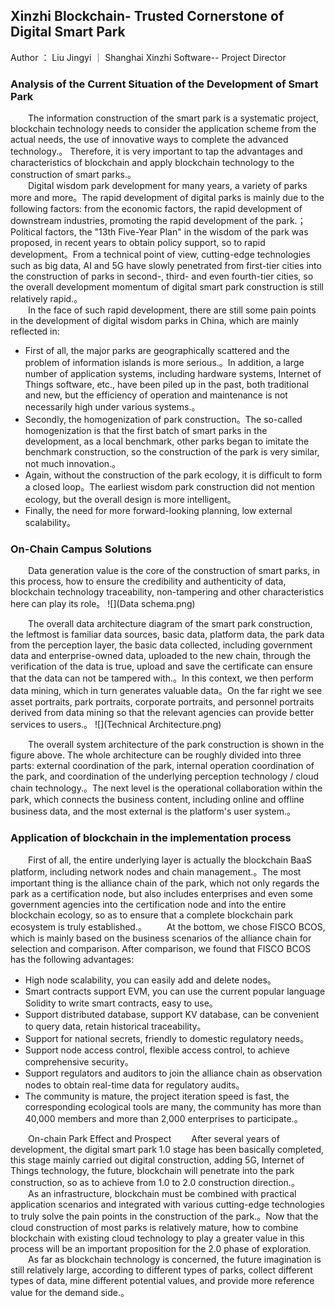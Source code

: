 ## Xinzhi Blockchain- Trusted Cornerstone of Digital Smart Park
Author ： Liu Jingyi ｜ Shanghai Xinzhi Software-- Project Director

### Analysis of the Current Situation of the Development of Smart Park
&emsp;&emsp;The information construction of the smart park is a systematic project, blockchain technology needs to consider the application scheme from the actual needs, the use of innovative ways to complete the advanced technology.。
Therefore, it is very important to tap the advantages and characteristics of blockchain and apply blockchain technology to the construction of smart parks.。  
&emsp;&emsp;Digital wisdom park development for many years, a variety of parks more and more。The rapid development of digital parks is mainly due to the following factors: from the economic factors, the rapid development of downstream industries, promoting the rapid development of the park.；Political factors, the "13th Five-Year Plan" in the wisdom of the park was proposed, in recent years to obtain policy support, so to rapid development。From a technical point of view, cutting-edge technologies such as big data, AI and 5G have slowly penetrated from first-tier cities into the construction of parks in second-, third- and even fourth-tier cities, so the overall development momentum of digital smart park construction is still relatively rapid.。  
&emsp;&emsp;In the face of such rapid development, there are still some pain points in the development of digital wisdom parks in China, which are mainly reflected in:
- First of all, the major parks are geographically scattered and the problem of information islands is more serious.。In addition, a large number of application systems, including hardware systems, Internet of Things software, etc., have been piled up in the past, both traditional and new, but the efficiency of operation and maintenance is not necessarily high under various systems.。
- Secondly, the homogenization of park construction。The so-called homogenization is that the first batch of smart parks in the development, as a local benchmark, other parks began to imitate the benchmark construction, so the construction of the park is very similar, not much innovation.。
- Again, without the construction of the park ecology, it is difficult to form a closed loop。The earliest wisdom park construction did not mention ecology, but the overall design is more intelligent。
- Finally, the need for more forward-looking planning, low external scalability。

### On-Chain Campus Solutions
&emsp;&emsp;Data generation value is the core of the construction of smart parks, in this process, how to ensure the credibility and authenticity of data, blockchain technology traceability, non-tampering and other characteristics here can play its role。
![](Data schema.png)

&emsp;&emsp;The overall data architecture diagram of the smart park construction, the leftmost is familiar data sources, basic data, platform data, the park data from the perception layer, the basic data collected, including government data and enterprise-owned data, uploaded to the new chain, through the verification of the data is true, upload and save the certificate can ensure that the data can not be tampered with.。In this context, we then perform data mining, which in turn generates valuable data。On the far right we see asset portraits, park portraits, corporate portraits, and personnel portraits derived from data mining so that the relevant agencies can provide better services to users.。
![](Technical Architecture.png)

&emsp;&emsp;The overall system architecture of the park construction is shown in the figure above. The whole architecture can be roughly divided into three parts: external coordination of the park, internal operation coordination of the park, and coordination of the underlying perception technology / cloud chain technology.。The next level is the operational collaboration within the park, which connects the business content, including online and offline business data, and the most external is the platform's user system.。

### Application of blockchain in the implementation process
&emsp;&emsp;First of all, the entire underlying layer is actually the blockchain BaaS platform, including network nodes and chain management.。The most important thing is the alliance chain of the park, which not only regards the park as a certification node, but also includes enterprises and even some government agencies into the certification node and into the entire blockchain ecology, so as to ensure that a complete blockchain park ecosystem is truly established.。
&emsp;&emsp;At the bottom, we chose FISCO BCOS, which is mainly based on the business scenarios of the alliance chain for selection and comparison. After comparison, we found that FISCO BCOS has the following advantages:
- High node scalability, you can easily add and delete nodes。
- Smart contracts support EVM, you can use the current popular language Solidity to write smart contracts, easy to use。
- Support distributed database, support KV database, can be convenient to query data, retain historical traceability。
- Support for national secrets, friendly to domestic regulatory needs。
- Support node access control, flexible access control, to achieve comprehensive security。
- Support regulators and auditors to join the alliance chain as observation nodes to obtain real-time data for regulatory audits。
- The community is mature, the project iteration speed is fast, the corresponding ecological tools are many, the community has more than 40,000 members and more than 2,000 enterprises to participate.。

&emsp;&emsp;On-chain Park Effect and Prospect
&emsp;&emsp;After several years of development, the digital smart park 1.0 stage has been basically completed, this stage mainly carried out digital construction, adding 5G, Internet of Things technology, the future, blockchain will penetrate into the park construction, so as to achieve from 1.0 to 2.0 construction direction.。  
&emsp;&emsp;As an infrastructure, blockchain must be combined with practical application scenarios and integrated with various cutting-edge technologies to truly solve the pain points in the construction of the park.。Now that the cloud construction of most parks is relatively mature, how to combine blockchain with existing cloud technology to play a greater value in this process will be an important proposition for the 2.0 phase of exploration.
&emsp;&emsp;As far as blockchain technology is concerned, the future imagination is still relatively large, according to different types of parks, collect different types of data, mine different potential values, and provide more reference value for the demand side.。
